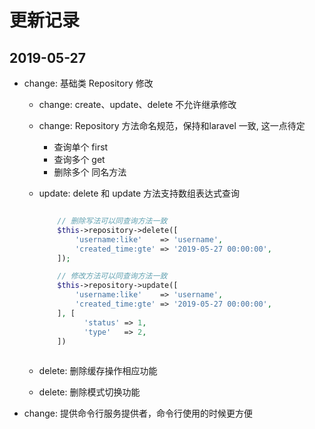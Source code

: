更新记录
=======

2019-05-27
----------

- change: 基础类 Repository 修改
    - change: create、update、delete 不允许继承修改
    - change: Repository 方法命名规范，保持和laravel 一致, 这一点待定
        - 查询单个 first
        - 查询多个 get
        - 删除多个 同名方法 
    - update: delete 和 update 方法支持数组表达式查询
    
        ```php
        
            // 删除写法可以同查询方法一致
            $this->repository->delete([
                'username:like'    => 'username',
                'created_time:gte' => '2019-05-27 00:00:00',
            ]);
      
            // 修改方法可以同查询方法一致
            $this->repository->update([
                'username:like'    => 'username',
                'created_time:gte' => '2019-05-27 00:00:00',
            ], [
                  'status' => 1,
                  'type'   => 2,
            ])
            
        ``` 
             
    - delete: 删除缓存操作相应功能
    - delete: 删除模式切换功能
- change: 提供命令行服务提供者，命令行使用的时候更方便